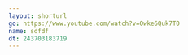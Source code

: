 ```yaml
---
layout: shorturl
go: https://www.youtube.com/watch?v=Owke6Quk7T0
name: sdfdf
dt: 243703183719
---
```

